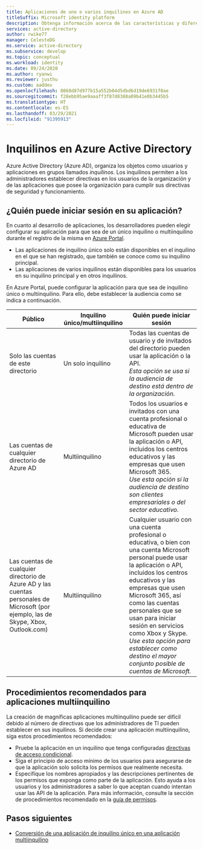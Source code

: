 ```yaml
---
title: Aplicaciones de uno o varios inquilinos en Azure AD
titleSuffix: Microsoft identity platform
description: Obtenga información acerca de las características y diferencias entre las aplicaciones de inquilino único y las de varios inquilinos de Azure AD.
services: active-directory
author: rwike77
manager: CelesteDG
ms.service: active-directory
ms.subservice: develop
ms.topic: conceptual
ms.workload: identity
ms.date: 09/24/2020
ms.author: ryanwi
ms.reviewer: justhu
ms.custom: aaddev
ms.openlocfilehash: 0868d87d977b15a552b04d5dbd6d19de6931f0ae
ms.sourcegitcommit: f28ebb95ae9aaaff3f87d8388a09b41e0b3445b5
ms.translationtype: HT
ms.contentlocale: es-ES
ms.lasthandoff: 03/29/2021
ms.locfileid: "91395913"
---
```

# <a name="tenancy-in-azure-active-directory"></a>Inquilinos en Azure Active Directory

Azure Active Directory (Azure AD), organiza los objetos como usuarios y aplicaciones en grupos llamados *inquilinos*. Los inquilinos permiten a los administradores establecer directivas en los usuarios de la organización y de las aplicaciones que posee la organización para cumplir sus directivas de seguridad y funcionamiento. 

## <a name="who-can-sign-in-to-your-app"></a>¿Quién puede iniciar sesión en su aplicación?

En cuanto al desarrollo de aplicaciones, los desarrolladores pueden elegir configurar su aplicación para que sea de un único inquilino o multiinquilino durante el registro de la misma en [Azure Portal](https://portal.azure.com).
* Las aplicaciones de inquilino único solo están disponibles en el inquilino en el que se han registrado, que también se conoce como su inquilino principal.
* Las aplicaciones de varios inquilinos están disponibles para los usuarios en su inquilino principal y en otros inquilinos.

En Azure Portal, puede configurar la aplicación para que sea de inquilino único o multiinquilino. Para ello, debe establecer la audiencia como se indica a continuación.

| Público | Inquilino único/multiinquilino | Quién puede iniciar sesión | 
|----------|--------| ---------|
| Solo las cuentas de este directorio | Un solo inquilino | Todas las cuentas de usuario y de invitados del directorio pueden usar la aplicación o la API.<br>*Esta opción se usa si la audiencia de destino está dentro de la organización.* |
| Las cuentas de cualquier directorio de Azure AD | Multiinquilino | Todos los usuarios e invitados con una cuenta profesional o educativa de Microsoft pueden usar la aplicación o API, incluidos los centros educativos y las empresas que usen Microsoft 365.<br>*Use esta opción si la audiencia de destino son clientes empresariales o del sector educativo.* |
| Las cuentas de cualquier directorio de Azure AD y las cuentas personales de Microsoft (por ejemplo, las de Skype, Xbox, Outlook.com) | Multiinquilino | Cualquier usuario con una cuenta profesional o educativa, o bien con una cuenta Microsoft personal puede usar la aplicación o API, incluidos los centros educativos y las empresas que usen Microsoft 365, así como las cuentas personales que se usan para iniciar sesión en servicios como Xbox y Skype.<br>*Use esta opción para establecer como destino el mayor conjunto posible de cuentas de Microsoft.* | 

## <a name="best-practices-for-multi-tenant-apps"></a>Procedimientos recomendados para aplicaciones multiinquilino

La creación de magníficas aplicaciones multiinquilino puede ser difícil debido al número de directivas que los administradores de TI pueden establecer en sus inquilinos. Si decide crear una aplicación multiinquilino, siga estos procedimientos recomendados:

* Pruebe la aplicación en un inquilino que tenga configuradas [directivas de acceso condicional](../azuread-dev/conditional-access-dev-guide.md).
* Siga el principio de acceso mínimo de los usuarios para asegurarse de que la aplicación solo solicita los permisos que realmente necesita. 
* Especifique los nombres apropiados y las descripciones pertinentes de los permisos que exponga como parte de la aplicación. Esto ayuda a los usuarios y los administradores a saber lo que aceptan cuando intentan usar las API de la aplicación. Para más información, consulte la sección de procedimientos recomendado en la [guía de permisos](v2-permissions-and-consent.md).

## <a name="next-steps"></a>Pasos siguientes

* [Conversión de una aplicación de inquilino único en una aplicación multiinquilino](howto-convert-app-to-be-multi-tenant.md)
